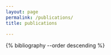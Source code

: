 ```yaml
---
layout: page
permalink: /publications/
title: publications

---
```

<!-- _pages/publications.md -->
<div class="publications">

{% bibliography --order descending %}


</div>
